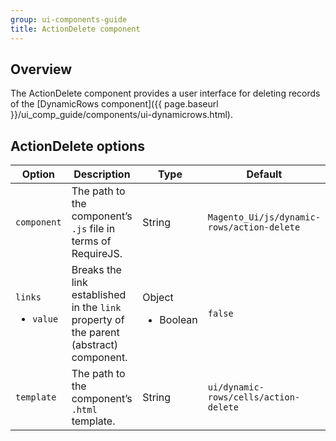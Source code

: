 ```yaml
---
group: ui-components-guide
title: ActionDelete component
---
```


## Overview

The ActionDelete component provides a user interface for deleting records of the [DynamicRows component]({{ page.baseurl }}/ui_comp_guide/components/ui-dynamicrows.html).

## ActionDelete options

|Option|Description|Type|Default|
|--- |--- |--- |--- |
|`component`|The path to the component’s `.js` file in terms of RequireJS.|String|`Magento_Ui/js/dynamic-rows/action-delete`|
|`links`<ul><li>`value`</li></ul>|Breaks the link established in the `link` property of the parent (abstract) component.|Object<ul><li>Boolean</li></ul>|`false`|
|`template`|The path to the component’s `.html` template.|String|`ui/dynamic-rows/cells/action-delete`|
